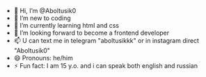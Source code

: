- 👋 Hi, I’m @Aboltusik0
- 👀 I’m new to coding
- 🌱 I’m currently learning html and css
- 💞️ I’m looking forward to become a frontend developer
- 📫 U can text me in telegram "aboltusikkk" or in instagram direct "Aboltusik0"
- 😄 Pronouns: he/him
- ⚡ Fun fact: I am 15 y.o. and i can speak both english and russian

<!---
Aboltusik0/Aboltusik0 is a ✨ special ✨ repository because its `README.md` (this file) appears on your GitHub profile.
You can click the Preview link to take a look at your changes.
--->
